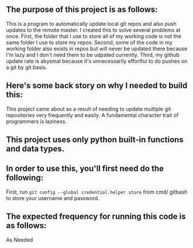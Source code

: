## The purpose of this project is as follows:
This is a program to automatically update local git repos and also push updates to the remote master. I created this to solve several problems at once. First, the folder that I use to store all of my working code is not the same folder I use to store my repos. Second, some of the code in my working folder also exists in repos but will never be updated there because I'm lazy and I don't need them to be udpated currently. Third, my github update rate is abysmal because it's unnecessarily effortful to do pushes on a git by git basis. 
## Here's some back story on why I needed to build this:
This project came about as a result of needing to update multiple git repositories very frequently and easily. A fundamental character trait of programmers is laziness.
## This project uses only python built-in functions and data types.

## In order to use this, you'll first need do the following:
First, run `git config --global credential.helper store` from cmd/ gitbash to store your username and password. 
## The expected frequency for running this code is as follows:
As Needed